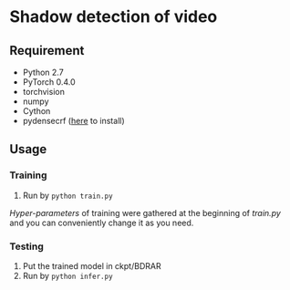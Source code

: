 # Shadow detection of video



## Requirement
* Python 2.7
* PyTorch 0.4.0
* torchvision
* numpy
* Cython
* pydensecrf ([here](https://github.com/Andrew-Qibin/dss_crf) to install)

## Usage

### Training
1. Run by ```python train.py```

*Hyper-parameters* of training were gathered at the beginning of *train.py* and you can conveniently 
change it as you need.

### Testing
1. Put the trained model in ckpt/BDRAR
2. Run by ```python infer.py```

